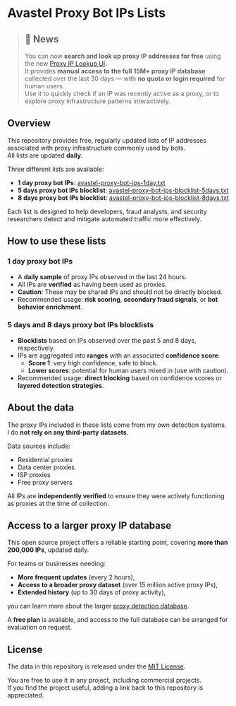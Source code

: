 # Avastel Proxy Bot IPs Lists

> ## 🚨 News  
> You can now **search and look up proxy IP addresses for free** using the new [Proxy IP Lookup UI](https://deviceandbrowserinfo.com/data/ips/proxies/search).  
> It provides **manual access to the full 15M+ proxy IP database** collected over the last 30 days — with **no quota or login required** for human users.  
> Use it to quickly check if an IP was recently active as a proxy, or to explore proxy infrastructure patterns interactively.


## Overview

This repository provides free, regularly updated lists of IP addresses associated with proxy infrastructure commonly used by bots.  
All lists are updated **daily**.

Three different lists are available:

- **1 day proxy bot IPs**: [avastel-proxy-bot-ips-1day.txt](https://github.com/antoinevastel/avastel-bot-ips-lists/blob/master/avastel-proxy-bot-ips-1day.txt)
- **5 days proxy bot IPs blocklist**: [avastel-proxy-bot-ips-blocklist-5days.txt](https://github.com/antoinevastel/avastel-bot-ips-lists/blob/master/avastel-proxy-bot-ips-blocklist-5days.txt)
- **8 days proxy bot IPs blocklist**: [avastel-proxy-bot-ips-blocklist-8days.txt](https://github.com/antoinevastel/avastel-bot-ips-lists/blob/master/avastel-proxy-bot-ips-blocklist-8days.txt)

Each list is designed to help developers, fraud analysts, and security researchers detect and mitigate automated traffic more effectively.


## How to use these lists
### 1 day proxy bot IPs

- A **daily sample** of proxy IPs observed in the last 24 hours.
- All IPs are **verified** as having been used as proxies.
- **Caution**: These may be shared IPs and should not be directly blocked.
- Recommended usage: **risk scoring**, **secondary fraud signals**, or **bot behavior enrichment**.

### 5 days and 8 days proxy bot IPs blocklists

- **Blocklists** based on IPs observed over the past 5 and 8 days, respectively.
- IPs are aggregated into **ranges** with an associated **confidence score**:
  - **Score 1**: very high confidence, safe to block.
  - **Lower scores**: potential for human users mixed in (use with caution).
- Recommended usage: **direct blocking** based on confidence scores or **layered detection strategies**.


## About the data

The proxy IPs included in these lists come from my own detection systems.  
I do **not rely on any third-party datasets**.

Data sources include:
- Residential proxies
- Data center proxies
- ISP proxies
- Free proxy servers

All IPs are **independently verified** to ensure they were actively functioning as proxies at the time of collection.


## Access to a larger proxy IP database

This open source project offers a reliable starting point, covering **more than 200,000 IPs**, updated daily.

For teams or businesses needing:
- **More frequent updates** (every 2 hours),
- **Access to a broader proxy dataset** (over 15 million active proxy IPs),
- **Extended history** (up to 30 days of proxy activity),

you can learn more about the larger [proxy detection database](https://deviceandbrowserinfo.com/product/proxies-ips).

A **free plan** is available, and access to the full database can be arranged for evaluation on request.


## License

The data in this repository is released under the [MIT License](https://github.com/antoinevastel/avastel-bot-ips-lists/blob/master/LICENSE).

You are free to use it in any project, including commercial projects.  
If you find the project useful, adding a link back to this repository is appreciated.



